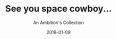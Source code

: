 ---
title: "See you space cowboy..."
subtitle: "An Ambition's Collection"
customForwardUrl: "https://www.youtube.com/watch?v=gGipGkgy-yY"
displayImg: "https://img.youtube.com/vi/gGipGkgy-yY/0.jpg"
date: "2018-01-09"
newTab: true 
---